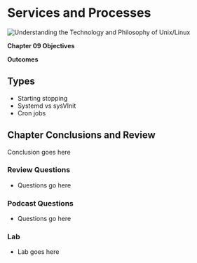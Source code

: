 # Services and Processes
![Understanding the Technology and Philosophy of Unix/Linux](http://imgs.xkcd.com/comics/2038.png "Understanding the Technology and Philosophy of Unix/Linux")

__Chapter 09 Objectives__



__Outcomes__

## Types

   * Starting stopping
   * Systemd vs sysVInit
   * Cron jobs


## Chapter Conclusions and Review

  Conclusion goes here

### Review Questions

  * Questions go here

### Podcast Questions

 * Questions go here

### Lab

 * Lab goes here 
 
 